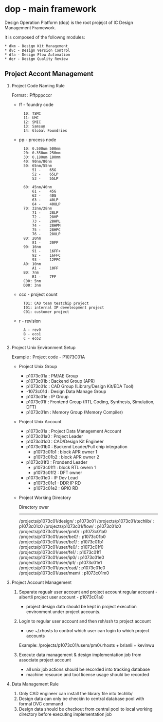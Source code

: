 # dop - main framework
Design Operation Platform (dop) is the root projejct of IC Design Management Framework.

It is composed of the followng modules:

	* dkm - Design Kit Management
	* dvc - Design Version Control
	* dfa - Design Flow Automation
	* dqr - Design Quality Review

## Project Accont Management

1) Project Code Naming Rule

	Format : Pffpppcccr

	* ff - foundry code
	
			10: TSMC
			11: UMC
			12: SMIC
			13: Samsun
			14: Global Foundries

	* pp - process node
	
			10: 0.500um	500nm
			20: 0.350um	250nm
			30: 0.180um	180nm
			40: 90nm/80nm
			50: 65nm/55nm
				51 -	65G
				52 -	65LP
				53 -	55LP

			60: 45nm/40nm
				61 -	45G
				62 -	40G
				63 -	40LP
				64 -	40ULP
			70: 32nm/28nm
				71 -	28LP
				72 -	28HP
				73 -	28HPL
				74 -	28HPM
				75 -	28HPC
				76 -	28ULP
			80: 20nm
				81 -	20FF
			90: 16nm
				91 -	16FF+
				92 -	16FFC
				93 -	12FFC
			A0: 10nm
				A1 -	10FF
			B0: 7nm
				B1 -	7FF
			C00: 5nm
			D00: 3nm

	* ccc - project count
	
			T01: CAD team testchip project
			I01: internal IP develeopment project
			C01: customer project

	* r   - revision
	
			A - rev0
			B - eco1
			C - eco2 


2) Project Unix Environment Setup 

	Example :
	Project code - P1073C01A 

	- Project Unix Group
	
		- p1073c01a : PM/AE Group 
		- p1073c01b : Backend Group (APR)
		- p1073c01c : CAD Group (Library/Design Kit/EDA Tool)
		- -1073c01d : Design Data Manage Group
		- p1073c01e : IP Group
		- p1073c01f : Frontend Group (RTL Coding, Synthesis, Simulation, DFT)
		- p1073c01m : Memory Group (Memory Compiler)

	- Project Unix Account
	
		- p1073c01a : Project Data Management Account
		- p1073c01a0 : Project Leader
		- p1073c01c0 : CAD/Design Kit Engineer
		- p1073c01b0 : Backend Leader/Full chip integration
			- p1073c01b1 : block APR owner 1
			- p1073c01b2 : block APR owner 2
		- p1073c01f0 : Frondend Leader
			- p1073c01f1 : block RTL owern 1 
			- p1073c01f2 : DFT owner
		- p1073c01e0 : IP Dev Lead
			- p1073c01e1 : DDR IP RD
			- p1073c01e2 : GPIO RD

	- Project Working Directory
	
		Directory				  ower
		-------------------------------		----------
		/projects/p1073c01/design/		: p1073c01
		/projects/p1073c01/techlib/		: p1073c01c0
		/projects/p1073c01/flow/		: p1073c01c0
		/projects/p1073c01/user/pm0/		: p1073c01a0
		/projects/p1073c01/user/be0/		: p1073c01b0
		/projects/p1073c01/user/be1/		: p1073c01b1
		/projects/p1073c01/user/fe0/		: p1073c01f0
		/projects/p1073c01/user/fe1/		: p1073c01f1
		/projects/p1073c01/user/ip0/		: p1073c01e0
		/projects/p1073c01/user/ip1/		: p1073c01e1
		/projects/p1073c01/user/cad/		: p1073c01c0
		/projects/p1073c01/user/mem/		: p1073c01m0
 
3) Project Account Management

	1. Separate regualr user account and project account
		regular account - albertli
		project user account - p1073c01a0

		* project design data should be kept in project execution environment under project accounts.

		
	2. Login to regular user account and then rsh/ssh to project account

		* use ~/.rhosts to control which user can login to which project accounts
	
		Example: 
			/projects/p1073c01/users/pm0/.rhosts
			+ brianli
			+ kevinwu

	3. Execute data management & design implementation job from associate project account

		* all unix job actions should be recorded into tracking database
		* machine resource and tool license usage should be recorded  
		
4) Data Management Rule

	1) Only CAD engineer can install the library file into techlib/
	2) Design data can only be checkin to central database pool with formal DVC command 
	3) Design data should be checkout from central pool to local working directory before executing implementation job

